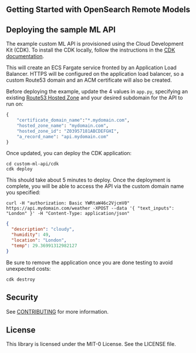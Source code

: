 ## Getting Started with OpenSearch Remote Models


## Deploying the sample ML API

The example custom ML API is provisioned using the Cloud Development Kit (CDK). To install the CDK locally, follow the instructions in the [CDK documentation](https://docs.aws.amazon.com/cdk/v2/guide/getting_started.html#getting_started_install).

This will create an ECS Fargate service fronted by an Application Load Balancer. HTTPS will be configured on the application load balancer, so a custom Route53 domain and an ACM certificate will also be created.

Before deploying the example, update the 4 values in `app.py`, specifying an existing [Route53 Hosted Zone](https://docs.aws.amazon.com/Route53/latest/DeveloperGuide/CreatingHostedZone.html) and your desired subdomain for the API to run on:

```python
{
    "certificate_domain_name":"*.mydomain.com",
    "hosted_zone_name": "mydomain.com",
    "hosted_zone_id": "Z03957181ABCDEFGHI",
    "a_record_name": "api.mydomain.com"
}
```
Once updated, you can deploy the CDK application:

```
cd custom-ml-api/cdk
cdk deploy
```

This should take about 5 minutes to deploy. Once the deployment is complete, you will be able to access the API via the custom domain name you specified:

```
curl -H "authorization: Basic YWRtaW46c2VjcmV0" https://api.mydomain.com/weather -XPOST --data '{ "text_inputs": "London" }' -H "Content-Type: application/json"
```

```json
{
  "description": "cloudy",
  "humidity": 49,
  "location": "London",
  "temp": 29.36991312982127
}
```

Be sure to remove the application once you are done testing to avoid unexpected costs:

```
cdk destroy
```

## Security

See [CONTRIBUTING](CONTRIBUTING.md#security-issue-notifications) for more information.

## License

This library is licensed under the MIT-0 License. See the LICENSE file.

